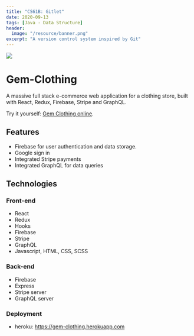 ```yaml
---
title: "CS61B: Gitlet"
date: 2020-09-13
tags: [Java - Data Structure]
header:
  image: "/resource/banner.png"
excerpt: "A version control system inspired by Git"
---
```


![](/resource/Gem-Clothing.gif)

# Gem-Clothing
A massive full stack e-commerce web application for a clothing store, built with React, Redux, Firebase, Stripe and GraphQL.

Try it yourself: [Gem Clothing online](https://gem-clothing.herokuapp.com/).

## Features
- Firebase for user authentication and data storage.
- Google sign in
- Integrated Stripe payments
- Integrated GraphQL for data queries

## Technologies

### Front-end
- React
- Redux
- Hooks
- Firebase
- Stripe
- GraphQL
- Javascript, HTML, CSS, SCSS

### Back-end
- Firebase
- Express
- Stripe server
- GraphQL server

### Deployment
- heroku: https://gem-clothing.herokuapp.com
